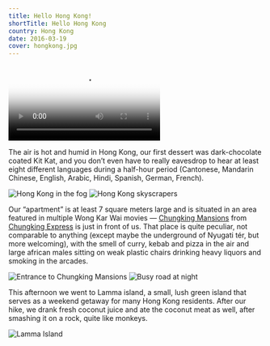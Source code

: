 ```yaml
---
title: Hello Hong Kong!
shortTitle: Hello Hong Kong
country: Hong Kong
date: 2016-03-19
cover: hongkong.jpg
---
```


<video src="/video/hk.mp4" poster="/video/hk.png" autoplay loop>
</video>

The air is hot and humid in Hong Kong, our first dessert was dark-chocolate coated Kit Kat, and you don’t even have to really eavesdrop to hear at least eight different languages during a half-hour period (Cantonese, Mandarin Chinese, English, Arabic, Hindi, Spanish, German, French).

![Hong Kong in the fog](../../img/0319-1.jpg)
![Hong Kong skyscrapers](../../img/000065.jpg)

Our “apartment” is at least 7 square meters large and is situated in an area featured in multiple Wong Kar Wai movies — [Chungking Mansions](https://en.wikipedia.org/wiki/Chungking_Mansions) from [Chungking Express](https://en.wikipedia.org/wiki/Chungking_Express) is just in front of us. That place is quite peculiar, not comparable to anything (except maybe the underground of Nyugati tér, but more welcoming), with the smell of curry, kebab and pizza in the air and large african males sitting on weak plastic chairs drinking heavy liquors and smoking in the arcades.

![Entrance to Chungking Mansions](../../img/000055.jpg)
![Busy road at night](../../img/0319-2.jpg)

This afternoon we went to Lamma island, a small, lush green island that serves as a weekend getaway for many Hong Kong residents. After our hike, we drank fresh coconut juice and ate the coconut meat as well, after smashing it on a rock, quite like monkeys.

![Lamma Island](../../img/000076.jpg)
